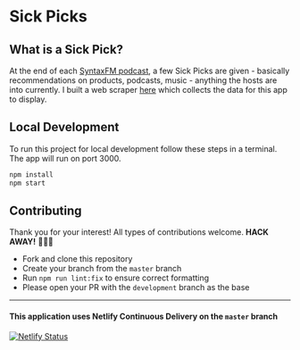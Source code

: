 # Sick Picks

## What is a Sick Pick?

At the end of each [SyntaxFM podcast](http://syntax.fm), a few Sick Picks are given - basically recommendations on products, podcasts, music - anything the hosts are into currently. I built a web scraper [here](https://github.com/trybick/sick-picks-scraper) which collects the data for this app to display.

## Local Development

To run this project for local development follow these steps in a terminal. The app will run on port 3000.

```bash
npm install
npm start
```

## Contributing

Thank you for your interest! All types of contributions welcome. **HACK AWAY!** 🔨🔨🔨

- Fork and clone this repository
- Create your branch from the `master` branch
- Run `npm run lint:fix` to ensure correct formatting
- Please open your PR with the `development` branch as the base

---

#### This application uses Netlify Continuous Delivery on the `master` branch

[![Netlify Status](https://api.netlify.com/api/v1/badges/f62444d0-41eb-4f69-911d-b9bf51dd741a/deploy-status)](https://app.netlify.com/sites/sickpicks/deploys)
